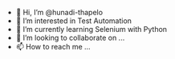 - 👋 Hi, I’m @hunadi-thapelo
- 👀 I’m interested in Test Automation
- 🌱 I’m currently learning Selenium with Python
- 💞️ I’m looking to collaborate on ...
- 📫 How to reach me ...

<!---
hunadi-thapelo/hunadi-thapelo is a ✨ special ✨ repository because its `README.md` (this file) appears on your GitHub profile.
You can click the Preview link to take a look at your changes.
--->
